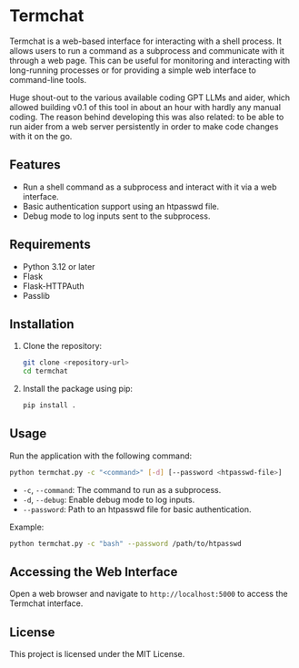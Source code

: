# Termchat

Termchat is a web-based interface for interacting with a shell process. It allows users to run a command as a subprocess and communicate with it through a web page. This can be useful for monitoring and interacting with long-running processes or for providing a simple web interface to command-line tools.

Huge shout-out to the various available coding GPT LLMs and aider, which allowed building v0.1 of this tool in about an hour with hardly any manual coding. The reason behind developing this was also related: to be able to run aider from a web server persistently in order to make code changes with it on the go.

## Features

- Run a shell command as a subprocess and interact with it via a web interface.
- Basic authentication support using an htpasswd file.
- Debug mode to log inputs sent to the subprocess.

## Requirements

- Python 3.12 or later
- Flask
- Flask-HTTPAuth
- Passlib

## Installation

1. Clone the repository:
   ```bash
   git clone <repository-url>
   cd termchat
   ```

2. Install the package using pip:
   ```bash
   pip install .
   ```

## Usage

Run the application with the following command:

```bash
python termchat.py -c "<command>" [-d] [--password <htpasswd-file>]
```

- `-c`, `--command`: The command to run as a subprocess.
- `-d`, `--debug`: Enable debug mode to log inputs.
- `--password`: Path to an htpasswd file for basic authentication.

Example:

```bash
python termchat.py -c "bash" --password /path/to/htpasswd
```

## Accessing the Web Interface

Open a web browser and navigate to `http://localhost:5000` to access the Termchat interface.

## License

This project is licensed under the MIT License.
